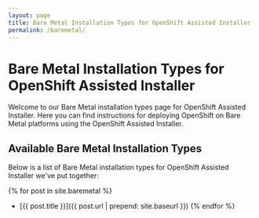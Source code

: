 ```yaml
---
layout: page
title: Bare Metal Installation Types for OpenShift Assisted Installer
permalink: /baremetal/
---
```


# Bare Metal Installation Types for OpenShift Assisted Installer

Welcome to our Bare Metal installation types page for OpenShift Assisted Installer. Here you can find instructions for deploying OpenShift on Bare Metal platforms using the OpenShift Assisted Installer.

## Available Bare Metal Installation Types

Below is a list of Bare Metal installation types for OpenShift Assisted Installer we've put together:

{% for post in site.baremetal %}
  - [{{ post.title }}]({{ post.url | prepend: site.baseurl }}) 
{% endfor %}